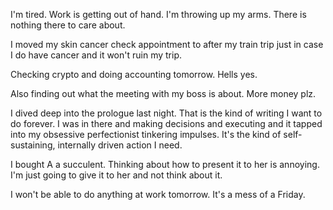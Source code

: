 I'm tired. Work is getting out of hand. I'm throwing up my arms. There is nothing there to care about.

I moved my skin cancer check appointment to after my train trip just in case I do have cancer and it won't ruin my trip.

Checking crypto and doing accounting tomorrow. Hells yes.

Also finding out what the meeting with my boss is about. More money plz.

I dived deep into the prologue last night. That is the kind of writing I want to do forever. I was in there and making decisions and executing and it tapped into my obsessive perfectionist tinkering impulses. It's the kind of self-sustaining, internally driven action I need.

I bought A a succulent. Thinking about how to present it to her is annoying. I'm just going to give it to her and not think about it.

I won't be able to do anything at work tomorrow. It's a mess of a Friday.
